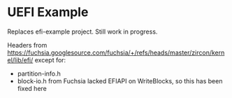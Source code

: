 # UEFI Example
Replaces efi-example project. Still work in progress.

Headers from https://fuchsia.googlesource.com/fuchsia/+/refs/heads/master/zircon/kernel/lib/efi/ except for:
 * partition-info.h
 * block-io.h from Fuchsia lacked EFIAPI on WriteBlocks, so this has been fixed here
